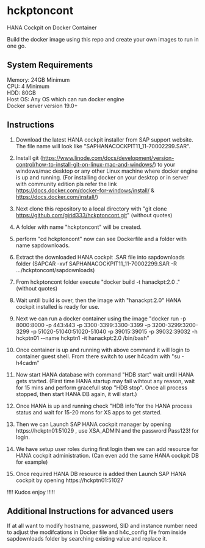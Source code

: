 # hckptoncont
HANA Cockpit on Docker Container

Build the docker image using this repo and create your own images to run in one go.

System Requirements
--------------------
Memory: 24GB Minimum                                                                                                                     
CPU: 4 Minimum                                                                                                                           
HDD: 80GB                                                                                                                               
Host OS: Any OS which can run docker engine                                                                                             
Docker server version 19.0+

Instructions
-----------------

1) Download the latest HANA cockpit installer from SAP support website. The file name will look like "SAPHANACOCKPIT11_11-70002299.SAR".

2) Install git (https://www.linode.com/docs/development/version-control/how-to-install-git-on-linux-mac-and-windows/) to your windows/mac desktop or any other Linux machine where docker engine is up and running. (For installing docker on your desktop or in server with community edition pls refer the link https://docs.docker.com/docker-for-windows/install/ & https://docs.docker.com/install/)

3) Next clone this repository to a local directory with "git clone https://github.com/girid333/hckptoncont.git" (without quotes)

4) A folder with name "hckptoncont" will be created.

5) perform "cd hckptoncont" now can see Dockerfile and a folder with name sapdownloads.

6) Extract the downloaded HANA cockpit .SAR file into sapdownloads folder (SAPCAR -xvf SAPHANACOCKPIT11_11-70002299.SAR -R .../hckptoncont/sapdownloads)

7) From hckptoncont folder execute "docker build -t hanackpt:2.0 ." (without quotes)

8) Wait untill build is over, then the image with "hanackpt:2.0" HANA cockpit installed is ready for use.

9) Next we can run a docker container using the image "docker run -p 8000:8000 -p 443:443 -p 3300-3399:3300-3399 -p 3200-3299:3200-3299 -p 51020-51040:51020-51040 -p 39015:39015 -p 39032:39032 -h hckptn01 --name hckptn1 -it hanackpt:2.0 /bin/bash"

10) Once container is up and running with above command it will login to container guest shell. From there switch to user h4cadm with "su - h4cadm"

11) Now start HANA database with command "HDB start" wait untill HANA gets started. (First time HANA startup may fail wihtout any reason, wait for 15 mins and perform gracefull stop "HDB stop". Once all process stopped, then start HANA DB again, it will start.)

12) Once HANA is up and running check "HDB info"for the HANA process status and wait for 15-20 mons for  XS apps to get started.

13) Then we can Launch SAP HANA cockpit manager by opening https://hckptn01:51029 , use XSA_ADMIN and the password Pass123! for login.

14) We have setup user roles during first login then we can add resource for HANA cockpit administration. (Can even add the same HANA cockpit DB for example)

15) Once required HANA DB resource is added then Launch SAP HANA cockpit by opening https://hckptn01:51027

!!!! Kudos enjoy !!!!!

Additional Instructions for advanced users
---------------------------------------------

If at all want to modify hostname, password, SID and instance number need to adjust the modifcations in Docker file and h4c_config file from inside sapdownloads folder by searching existing value and replace it.
